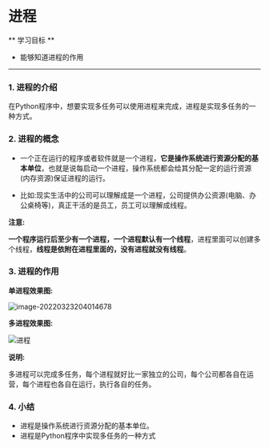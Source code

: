 # 进程

** 学习目标 **

* 能够知道进程的作用

---

### 1. 进程的介绍

在Python程序中，想要实现多任务可以使用进程来完成，进程是实现多任务的一种方式。


### 2. 进程的概念

- 一个正在运行的程序或者软件就是一个进程，**它是操作系统进行资源分配的基本单位**，也就是说每启动一个进程，操作系统都会给其分配一定的运行资源(内存资源)保证进程的运行。

- 比如:现实生活中的公司可以理解成是一个进程，公司提供办公资源(电脑、办公桌椅等)，真正干活的是员工，员工可以理解成线程。

**注意:**

**一个程序运行后至少有一个进程，一个进程默认有一个线程**，进程里面可以创建多个线程，**线程是依附在进程里面的，没有进程就没有线程**。

### 3. 进程的作用

**单进程效果图:**

![image-20220323204014678](https://tva1.sinaimg.cn/large/e6c9d24ely1h0k3lcutobj208c0bkq39.jpg)



**多进程效果图:**

![进程](https://tva1.sinaimg.cn/large/e6c9d24ely1h0k3jbvqygj20m80dbwf5.jpg)

**说明:**

多进程可以完成多任务，每个进程就好比一家独立的公司，每个公司都各自在运营，每个进程也各自在运行，执行各自的任务。


### 4. 小结

* 进程是操作系统进行资源分配的基本单位。
* 进程是Python程序中实现多任务的一种方式



